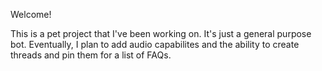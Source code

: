 Welcome!

This is a pet project that I've been working on. It's just a general purpose bot. Eventually, I plan to add audio capabilites and the ability to create threads and pin them for a list of FAQs.
